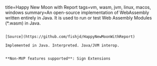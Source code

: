 title=Happy New Moon with Report
tags=vm, wasm, jvm, linux, macos, windows
summary=An open-source implementation of WebAssembly written entirely in Java. It is used to run or test Web Assembly Modules (*.wasm) in Java.
~~~~~~

[Source](https://github.com/fishjd/HappyNewMoonWithReport)

Implemented in Java. Interpreted. Java/JVM interop.


**Non-MVP features supported**: Sign Extensions
